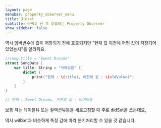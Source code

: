 ```yaml
---
layout: page
menubar: property_observer_menu
title: Didset
subtitle: 바뀌고 난 후 호출되는 Property Observer
show_sidebar: false
---
```


역시 멤버변수에 값이 저장되기 전에 호출되지만 "현재 값 이전에 어떤 값이 저장되어 있었는지"를 알려줘요.

```swift
//song.title = "Sweet Dreams"
struct SongData {
    var title: String = "비어있음" {
        didSet {
            print("현재 : \(title), 이전의 값 : \(oldValue)")
        }
    }
}

// 현재 : Sweet Dreams, 이전의 값 : 비어있음
```

보통 저는 테이블뷰 또는 컬렉션뷰등을 새로고침할 때 주로 didSet을 쓰는데요,

역시 willSet과 비슷하게 특정 값에 따라 분기처리할 수 있을 것 같습니다.
